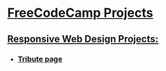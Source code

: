 # [FreeCodeCamp Projects](https://www.freecodecamp.org/learn)

## [Responsive Web Design Projects:](Responsive%20Web%20Design%20Projects/)
- ### [Tribute page](https://rhenangarcia.github.io/FreeCodeCamp/Responsive%20Web%20Design%20Projects/Tribute%20page/)
